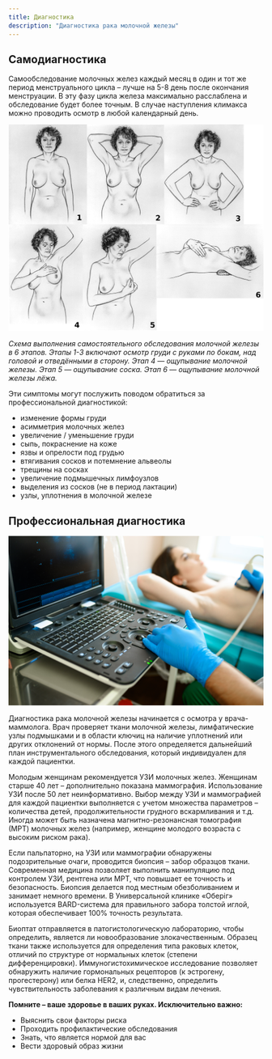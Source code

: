 ```yaml
---
title: Диагностика
description: "Диагностика рака молочной железы"
---
```


## Самодиагностика

Самообследование молочных желез каждый месяц в один и тот же период менструального цикла – лучше на 5-8 день после окончания менструации. В эту фазу цикла железа максимально расслаблена и обследование будет более точным. В случае наступления климакса можно проводить осмотр в любой календарный день.

![Самодиагностика рака груди](./breast-self-exam.jpg)

_Схема выполнения самостоятельного обследования молочной железы в 6 этапов. Этапы 1-3 включают осмотр груди с руками по бокам, над головой и отведёнными в сторону. Этап 4 — ощупывание молочной железы. Этап 5 — ощупывание соска. Этап 6 — ощупывание молочной железы лёжа._

Эти симптомы могут послужить поводом обратиться за профессиональной диагностикой:

* изменение формы груди
* асимметрия молочных желез
* увеличение / уменьшение груди
* сыпь, покраснение на коже
* язвы и опрелости под грудью
* втягивания сосков и потемнение альвеолы
* трещины на сосках
* увеличение подмышечных лимфоузлов
* выделения из сосков (не в период лактации)
* узлы, уплотнения в молочной железе

## Профессиональная диагностика 

![Маммограмма пациента](./a-mammologist-makes-breast-ultrasound-scanning-ZWCU2L8.jpg)

Диагностика рака молочной железы начинается с осмотра у врача-маммолога. Врач проверяет ткани молочной железы, лимфатические узлы подмышками и в области ключиц на наличие уплотнений или других отклонений от нормы. После этого определяется дальнейший план инструментального обследования, который индивидуален для каждой пациентки.

Молодым женщинам рекомендуется УЗИ молочных желез. Женщинам старше 40 лет – дополнительно показана маммография. Использование УЗИ после 50 лет неинформативно. Выбор между УЗИ и маммографией для каждой пациентки выполняется с учетом множества параметров – количества детей, продолжительности грудного вскармливания и т.д. Иногда может быть назначена магнитно-резонансная томография (МРТ) молочных желез (например, женщине молодого возраста с высоким риском рака).

Если пальпаторно, на УЗИ или маммографии обнаружены подозрительные очаги, проводится биопсия – забор образцов ткани. Современная медицина позволяет выполнить манипуляцию под контролем УЗИ, рентгена или МРТ, что повышает ее точность и безопасность. Биопсия делается под местным обезболиванием и занимает немного времени. В Универсальной клинике «Оберіг» используется BARD-система для правильного забора толстой иглой, которая обеспечивает 100% точность результата.

Биоптат отправляется в патогистологическую лабораторию, чтобы определить, является ли новообразование злокачественным. Образец ткани также используется для определения типа раковых клеток, отличий по структуре от нормальных клеток (степени дифференцировки). Иммуногистохимическое исследование позволяет обнаружить наличие гормональных рецепторов (к эстрогену, прогестерону) или белка HER2, и, следственно, определить чувствительность заболевания к различным видам лечения.

**Помните – ваше здоровье в ваших руках. Исключительно важно:**

- Выяснить свои факторы риска
- Проходить профилактические обследования
- Знать, что является нормой для вас
- Вести здоровый образ жизни
